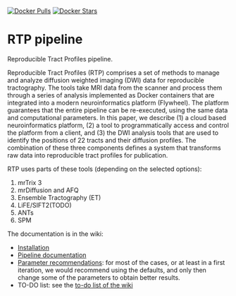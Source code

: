 [![Docker Pulls](https://img.shields.io/docker/pulls/scitran/afq-pipeline.svg)](https://hub.docker.com/r/scitran/afq-pipeline/)
[![Docker Stars](https://img.shields.io/docker/stars/scitran/afq-pipeline.svg)](https://hub.docker.com/r/scitran/afq-pipeline/)

# RTP pipeline
Reproducible Tract Profiles pipeline. 

Reproducible Tract Profiles (RTP) comprises a set of methods to manage and analyze diffusion weighted imaging (DWI) data for reproducible tractography. The tools take MRI data from the scanner and process them through a series of analysis implemented as Docker containers that are integrated into a modern neuroinformatics platform (Flywheel). The platform guarantees that the entire pipeline can be re-executed, using the same data and computational parameters. In this paper, we describe (1) a cloud based neuroinformatics platform, (2) a tool to programmatically access and control the platform from a client, and (3) the DWI analysis tools that are used to identify the positions of 22 tracts and their diffusion profiles. The combination of these three components defines a system that transforms raw data into reproducible tract profiles for publication.

RTP uses parts of these tools (depending on the selected options):
1. mrTrix 3 
2. mrDiffusion and AFQ
3. Ensemble Tractography (ET)
4. LiFE/SIFT2(TODO)
5. ANTs
6. SPM


The documentation is in the wiki:
* [Installation](https://github.com/vistalab/RTP-pipeline/wiki/Installation)
* [Pipeline documentation](https://github.com/vistalab/RTP-pipeline/wiki/Pipeline-documentation)
* [Parameter recommendations](https://github.com/vistalab/RTP-pipeline/wiki/Parameter-recommendations): for most of the cases, or at least in a first iteration, we would recommend using the defaults, and only then change some of the parameters to obtain better results. 
* TO-DO list: see the [to-do list of the wiki](https://github.com/vistalab/RTP-pipeline/wiki/TO-DO)
